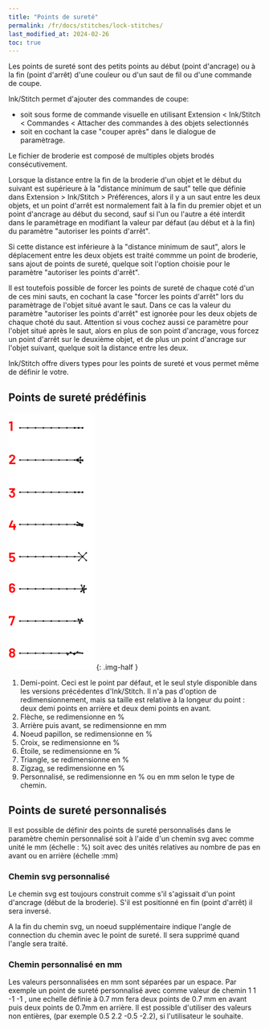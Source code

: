 ```yaml
---
title: "Points de sureté"
permalink: /fr/docs/stitches/lock-stitches/
last_modified_at: 2024-02-26
toc: true
---
```

Les points de sureté sont des petits points au début (point d'ancrage) ou à la fin (point d'arrêt)  d'une couleur ou d'un saut de fil ou d'une commande de coupe.

Ink/Stitch permet d'ajouter des commandes de coupe:

* soit sous forme de commande visuelle en utilisant Extension < Ink/Stitch < Commandes < Attacher des commandes à des objets selectionnés
* soit en cochant la case "couper après" dans le dialogue de paramètrage.
  
Le fichier de broderie est composé de multiples objets brodés consécutivement.

Lorsque la distance entre la fin de la broderie d'un objet et le début du suivant est supérieure à la "distance minimum de saut" telle que définie dans Extension > Ink/Stitch > Préférences, alors il y a un saut entre les deux objets, et un point d'arrêt est normalement fait à la fin du premier objet et un point d'ancrage au début du second, sauf si l'un ou l'autre a été interdit dans le paramètrage en modifiant la valeur par défaut (au début et à la fin) du paramètre "autoriser les points d'arrêt".

Si cette distance est inférieure à la "distance minimum de saut", alors le déplacement entre les deux objets est traité commme un point de broderie, sans ajout de points de sureté, quelque soit l'option choisie pour le paramètre "autoriser les points d'arrêt". 

Il est toutefois possible de forcer les points de sureté de chaque coté d'un de ces mini sauts, en cochant la case "forcer les points d'arrêt" lors du paramètrage de l'objet situé avant le saut. Dans ce cas la valeur du paramètre "autoriser les points d'arrêt" est ignorée pour les deux objets de chaque choté du saut. Attention si vous cochez aussi ce paramètre pour l'objet situé après le saut, alors en plus de son point d'ancrage, vous forcez un point d'arrêt sur le deuxième  objet, et de plus un point d'ancrage sur l'objet suivant, quelque soit la distance entre les deux.

Ink/Stitch offre divers types pour les points de sureté et vous permet même de définir le votre.

## Points de sureté prédéfinis

![Variantes de points de sureté](/assets/images/docs/lock-stitches.png)
{: .img-half }

1. Demi-point. Ceci est le point par défaut, et le seul style disponible dans les versions précédentes d'Ink/Stitch. Il n'a pas d'option de redimensionnement, mais sa taille est relative à la longeur du point : deux demi points en arrière et deux demi points en avant.
2. Flèche, se redimensionne  en %
3. Arrière puis avant, se redimensionne  en mm
5. Noeud papillon, se redimensionne  en %
6. Croix, se redimensionne  en %
7. Étoile, se redimensionne  en %
8. Triangle, se redimensionne  en %
9. Zigzag, se redimensionne  en %
10. Personnalisé, se redimensionne  en % ou en mm selon le type de chemin.

## Points de sureté personnalisés

Il est possible de définir des points de sureté personnalisés  dans le paramètre chemin personnalisé soit à l'aide d'un chemin svg avec comme unité le mm (échelle : %) soit avec des unités relatives au nombre de pas en avant ou en arrière (échelle :mm)



### Chemin svg personnalisé

Le chemin svg est toujours construit comme s'il s'agissait d'un point d'ancrage (début de la broderie). S'il est positionné en fin (point d'arrêt) il sera inversé.

A la fin du chemin svg, un noeud supplémentaire indique l'angle de connection du chemin avec le point de sureté. Il sera supprimé quand l'angle sera traité.



### Chemin personnalisé en mm

Les valeurs personnalisées en mm sont séparées par un espace. Par exemple un point de sureté personnalisé avec comme valeur de chemin
1 1 -1 -1 , une echelle définie à 0.7 mm  fera deux points de 0.7 mm en avant puis deux points de 0.7mm en arrière.
Il est possible d'utiliser des valeurs non entières, (par exemple 0.5 2.2 -0.5 -2.2), si l'utilisateur le souhaite.
